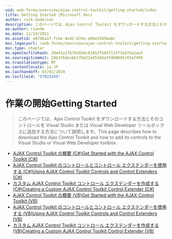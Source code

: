 ```yaml
---
uid: web-forms/overview/ajax-control-toolkit/getting-started/index
title: Getting Started |Microsoft Docs
author: rick-anderson
description: このページでは、Ajax Control Toolkit をダウンロードする方法とそのコントロールを Visual Studio または Visual Web Developer ツールボックスに追加する方法について説明します。
ms.author: riande
ms.date: 11/14/2011
ms.assetid: e87dbaaf-fcbe-4e42-87ee-e60e25856e8c
msc.legacyurl: /web-forms/overview/ajax-control-toolkit/getting-started
msc.type: chapter
ms.openlocfilehash: 20e41a1fb79a5b8c81952fb84f131f3a97da2aa3
ms.sourcegitcommit: 24b1f6decbb17bb22a45166e5fdb0845c65af498
ms.translationtype: MT
ms.contentlocale: ja-JP
ms.lasthandoff: 03/01/2019
ms.locfileid: "57023249"
---
```

<a name="getting-started"></a><span data-ttu-id="276ca-103">作業の開始</span><span class="sxs-lookup"><span data-stu-id="276ca-103">Getting Started</span></span>
====================
> <span data-ttu-id="276ca-104">このページでは、Ajax Control Toolkit をダウンロードする方法とそのコントロールを Visual Studio または Visual Web Developer ツールボックスに追加する方法について説明します。</span><span class="sxs-lookup"><span data-stu-id="276ca-104">This page describes how to download the Ajax Control Toolkit and how to add its controls to the Visual Studio or Visual Web Developer toolbox.</span></span>


- [<span data-ttu-id="276ca-105">AJAX Control Toolkit の概要 (C#)</span><span class="sxs-lookup"><span data-stu-id="276ca-105">Get Started with the AJAX Control Toolkit (C#)</span></span>](get-started-with-the-ajax-control-toolkit-cs.md)
- [<span data-ttu-id="276ca-106">AJAX Control Toolkit のコントロールとコントロール エクステンダーを使用する (C#)</span><span class="sxs-lookup"><span data-stu-id="276ca-106">Using AJAX Control Toolkit Controls and Control Extenders (C#)</span></span>](using-ajax-control-toolkit-controls-and-control-extenders-cs.md)
- [<span data-ttu-id="276ca-107">カスタム AJAX Control Toolkit コントロール エクステンダーを作成する (C#)</span><span class="sxs-lookup"><span data-stu-id="276ca-107">Creating a Custom AJAX Control Toolkit Control Extender (C#)</span></span>](creating-a-custom-ajax-control-toolkit-control-extender-cs.md)
- [<span data-ttu-id="276ca-108">AJAX Control Toolkit の概要 (VB)</span><span class="sxs-lookup"><span data-stu-id="276ca-108">Get Started with the AJAX Control Toolkit (VB)</span></span>](get-started-with-the-ajax-control-toolkit-vb.md)
- [<span data-ttu-id="276ca-109">AJAX Control Toolkit のコントロールとコントロール エクステンダーを使用する (VB)</span><span class="sxs-lookup"><span data-stu-id="276ca-109">Using AJAX Control Toolkit Controls and Control Extenders (VB)</span></span>](using-ajax-control-toolkit-controls-and-control-extenders-vb.md)
- [<span data-ttu-id="276ca-110">カスタム AJAX Control Toolkit コントロール エクステンダーを作成する (VB)</span><span class="sxs-lookup"><span data-stu-id="276ca-110">Creating a Custom AJAX Control Toolkit Control Extender (VB)</span></span>](creating-a-custom-ajax-control-toolkit-control-extender-vb.md)
